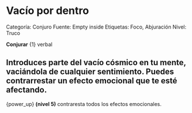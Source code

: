 # Vacío por dentro

Categoría: Conjuro
Fuente: Empty inside
Etiquetas: Foco, Abjuración
Nivel: Truco

__Conjurar__ {1} verbal

Introduces parte del vacío cósmico en tu mente, vaciándola de cualquier sentimiento. Puedes contrarrestar un efecto emocional que te esté afectando.
---
{power_up} __(nivel 5)__ contraresta todos los efectos emocionales.